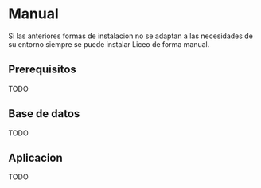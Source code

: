 # Manual

Si las anteriores formas de instalacion no se adaptan a las necesidades de su entorno siempre se puede instalar Liceo de forma manual.

## Prerequisitos

TODO

## Base de datos

TODO

## Aplicacion

TODO